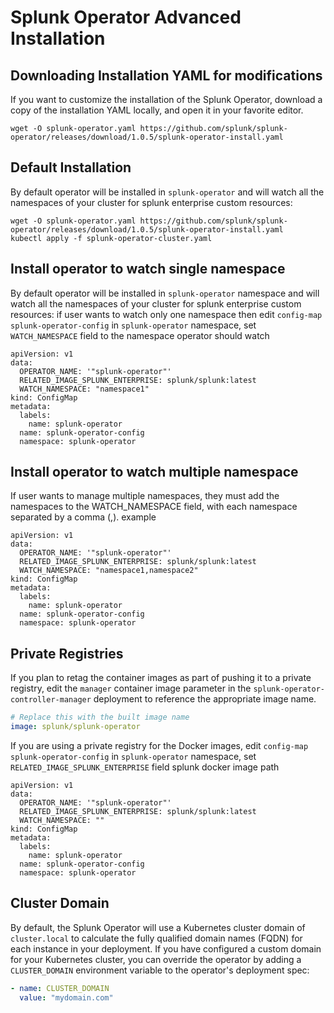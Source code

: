 # Splunk Operator Advanced Installation



## Downloading Installation YAML for modifications

If you want to customize the installation of the Splunk Operator, download a copy of the installation YAML locally, and open it in your favorite editor.

```
wget -O splunk-operator.yaml https://github.com/splunk/splunk-operator/releases/download/1.0.5/splunk-operator-install.yaml
```

## Default Installation

By default operator will be installed in `splunk-operator` and will watch all the namespaces of your cluster for splunk enterprise custom resources:

```
wget -O splunk-operator.yaml https://github.com/splunk/splunk-operator/releases/download/1.0.5/splunk-operator-install.yaml
kubectl apply -f splunk-operator-cluster.yaml
```

## Install operator to watch single namespace

By default operator will be installed in `splunk-operator` namespace and will watch all the namespaces of your cluster for splunk enterprise custom resources:
if user wants to watch only one namespace then edit `config-map` `splunk-operator-config` in `splunk-operator` namespace, set `WATCH_NAMESPACE` field to the namespace operator should watch

```
apiVersion: v1
data:
  OPERATOR_NAME: '"splunk-operator"'
  RELATED_IMAGE_SPLUNK_ENTERPRISE: splunk/splunk:latest
  WATCH_NAMESPACE: "namespace1"
kind: ConfigMap
metadata:
  labels:
    name: splunk-operator
  name: splunk-operator-config
  namespace: splunk-operator
```

## Install operator to watch multiple namespace

If user wants to manage multiple namespaces, they must add the namespaces to the WATCH_NAMESPACE field, with each namespace separated by a comma (,). example

```
apiVersion: v1
data:
  OPERATOR_NAME: '"splunk-operator"'
  RELATED_IMAGE_SPLUNK_ENTERPRISE: splunk/splunk:latest
  WATCH_NAMESPACE: "namespace1,namespace2"
kind: ConfigMap
metadata:
  labels:
    name: splunk-operator
  name: splunk-operator-config
  namespace: splunk-operator
```

## Private Registries

If you plan to retag the container images as part of pushing it to a private registry, edit the `manager` container image parameter in the  `splunk-operator-controller-manager` deployment to reference the appropriate image name.

```yaml
# Replace this with the built image name
image: splunk/splunk-operator
```

If you are using a private registry for the Docker images, edit `config-map` `splunk-operator-config` in `splunk-operator` namespace, set `RELATED_IMAGE_SPLUNK_ENTERPRISE` field splunk docker image path

```
apiVersion: v1
data:
  OPERATOR_NAME: '"splunk-operator"'
  RELATED_IMAGE_SPLUNK_ENTERPRISE: splunk/splunk:latest
  WATCH_NAMESPACE: ""
kind: ConfigMap
metadata:
  labels:
    name: splunk-operator
  name: splunk-operator-config
  namespace: splunk-operator
```

## Cluster Domain

By default, the Splunk Operator will use a Kubernetes cluster domain of `cluster.local` to calculate the fully qualified domain names (FQDN) for each instance in your deployment. If you have configured a custom domain for your Kubernetes cluster, you can override the operator by adding a `CLUSTER_DOMAIN`
environment variable to the operator's deployment spec:

```yaml
- name: CLUSTER_DOMAIN
  value: "mydomain.com"
```
